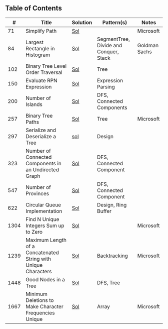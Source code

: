 ## Table of Contents

|  #  |      Title     |   Solution   | Pattern(s)  |    Notes    |
|-----|----------------|--------------|-------------|-------------|
|71|Simplify Path|[Sol](src/stack/_71_SimplifyPath.java)||Microsoft|
|84|Largest Rectangle in Histogram|[Sol](src/tree/_84_LargestHistogram.java)|SegmentTree, Divide and Conquer, Stack |Goldman Sachs|
|102|Binary Tree Level Order Traversal|[Sol](src/tree/_102_LevelOrder.java)|Tree||
|150|Evaluate RPN Expression|[Sol](src/strings/_150_EvaluateExpression.java)|Expression Parsing||
|200|Number of Islands|[Sol](src/dfs/_200_NumberIslands.java)|DFS, Connected Components||
|257|Binary Tree Paths|[Sol](src/tree/_257_BTPaths.java)|Tree|Microsoft|
|297|Serialize and Deserialize a Tree|[sol](src/tree/_297_SerializeBT.java)|Design|
|323|Number of Connected Components in an Undirected Graph|[Sol](src/dfs/_323_ConnectedComponents.java)|DFS, Connected Component||
|547|Number of Provinces|[Sol](src/dfs/_547_NumberProvinces.java)|DFS, Connected Component||
|622|Circular Queue Implementation|[Sol](src/queue/_622_CircularQueue.java)|Design, Ring Buffer||
|1304|Find N Unique Integers Sum up to Zero|[Sol](src/array/_1304_UniqueN.java)||Microsoft|
|1239|Maximum Length of a Concatenated String with Unique Characters|[Sol](src/backtrack/_1239_MaxConcat.java)|Backtracking|Microsoft|
|1448|Good Nodes in a Tree|[Sol](src/tree/_1448_CountNodes.java)|DFS, Tree||
|1667| Minimum Deletions to Make Character Frequencies Unique|[Sol](src/array/_1647_MinDeletions.java)|Array|Microsoft|